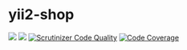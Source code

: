 # yii2-shop


![](https://styleci.io/repos/83757636/shield?branch=master)
![](https://api.travis-ci.org/zacksleo/yii2-shop.svg?branch=master)
[![Scrutinizer Code Quality](https://scrutinizer-ci.com/g/zacksleo/yii2-shop/badges/quality-score.png?b=master)](https://scrutinizer-ci.com/g/zacksleo/yii2-shop/?branch=master)
[![Code Coverage](https://scrutinizer-ci.com/g/zacksleo/yii2-shop/badges/coverage.png?b=master)](https://scrutinizer-ci.com/g/zacksleo/yii2-shop/?branch=master)
